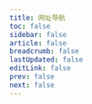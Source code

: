 ```yaml
---
title: 网址导航
toc: false
sidebar: false
article: false
breadcrumb: false
lastUpdated: false
editLink: false
prev: false
next: false
---
```


<NavLayout :navList="navList"/>
<ButtonCommponent/>
<script>
export default {
        data() {
                return {
                        navList: [
                                {
                                    title: 'ElementUI',/* 标题 */
                                    description: '饿了么组件库',/* 描述 */
                                    imgurl: '/logo.png',/* 图片地址 */
                                    href: 'https://element.eleme.cn/#/zh-CN',/* 跳转链接 */
                                },
                                {
                                    title: 'VuePress插件市场',
                                    description: 'VuePress插件市场',
                                    imgurl: '/logo.png',
                                    href: 'https://marketplace.vuejs.press/zh/',
                                },
                                {
                                    title: 'MDN官方文档',/* 标题 */
                                    description: 'MDN官方文档，前端标准都可以在这里查看',/* 描述 */
                                    imgurl: '/logo.png',/* 图片地址 */
                                    href: 'https://developer.mozilla.org/zh-CN/',/* 跳转链接 */
                                },
                                {
                                    title: 'codepen',/* 标题 */
                                    description: '在线进行css,html,js编写，实时预览，在线编辑',/* 描述 */
                                    imgurl: '/logo.png',/* 图片地址 */
                                    href: 'https://codepen.io/',/* 跳转链接 */
                                },
                                {
                                    title: 'iconfont',/* 标题 */
                                    description: '阿里巴巴图标库',/* 描述 */
                                    imgurl: '/logo.png',/* 图片地址 */
                                    href: 'https://www.iconfont.cn/',/* 跳转链接 */
                                },
                                {
                                    title: 'fontawesome',
                                    description: 'fontawesome图标库',
                                    imgurl: '/logo.png',
                                    href: 'https://fontawesome.com/v6/search',
                                },
                                {
                                    title: 'coolbackgrounds',/* 标题 */
                                    description: '渐变色的背景图片网站，支持css',/* 描述 */
                                    imgurl: '/logo.png',/* 图片地址 */
                                    href: 'https://coolbackgrounds.io/',/* 跳转链接 */
                                },
                                {
                                    title: '数字校园',/* 标题 */
                                    description: '我学校的数字校园',/* 描述 */
                                    imgurl: '/logo.png',/* 图片地址 */
                                    href: 'http://ai.scit.cn/unified_identity_logon/#/login',/* 跳转链接 */
                                },
                        ],
                }
        }
}
</script>